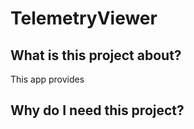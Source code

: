 # TelemetryViewer

## What is this project about? ##

This app provides

## Why do I need this project? ##

